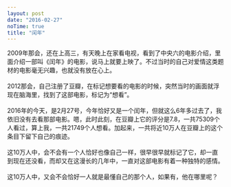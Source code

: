 ```yaml
---
layout: post
date: "2016-02-27"
noTime: true
title: "闰年"
---
```

2009年那会，还在上高三，有天晚上在家看电视，看到了中央六的电影介绍，里面介绍一部叫《闰年》的电影，说马上就要上映了。不过当时的自己对爱情这类题材的电影毫无兴趣，也就没有放在心上。  
<br>
2012那会，自己注册了豆瓣，在标记想要看的电影的时候，突然当时的画面就浮现在脑海里，找到了这部电影，标记为“想看”。  
<br>
2016年的今天，是2月27号，今年恰好又是一个闰年，但就这么6年多过去了，我依旧没有去看那部电影。嗯，此时此刻，在豆瓣上它的评分是7.8，一共75309个人看过，算上我，一共21749个人想看。加起来，一共将近10万人在豆瓣上的这个条目下留下自己的痕迹。  
<br>
这10万人中，会不会有一个人恰好也像自己一样，很早很早就标记了它，却一直到现在还没看，而却又在这漫长的几年中，一直对这部电影有着一种独特的感情。  
<br>
这10万人中，又会不会恰好一人就是最懂自己的那个人，如果有，他在哪里呢？  
